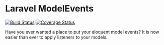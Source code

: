 # Laravel ModelEvents

[![Build Status](https://travis-ci.org/shooka/laravel-modelevents.svg?branch=develop)](https://travis-ci.org/shooka/laravel-modelevents)
[![Coverage Status](https://coveralls.io/repos/shooka/laravel-modelevents/badge.svg?branch=develop)](https://coveralls.io/r/shooka/laravel-modelevents?branch=develop)

Have you ever wanted a place to put your eloquent model events? It is now easier than ever to apply listeners to your models.
